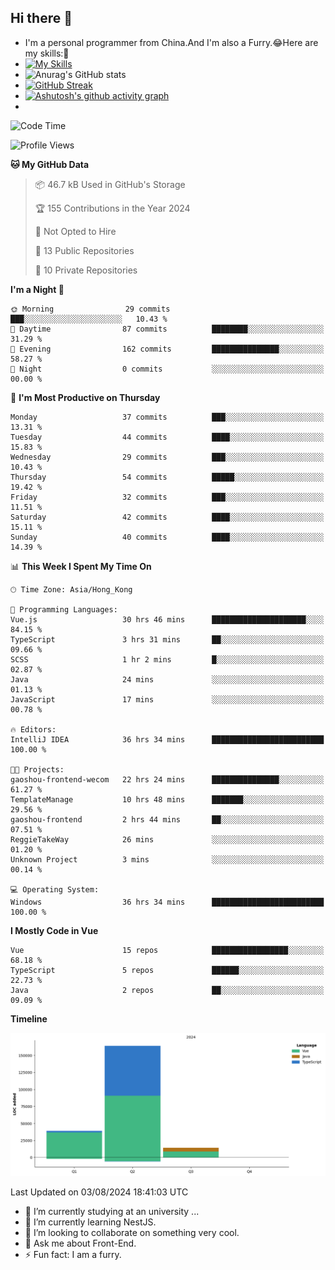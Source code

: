 ## Hi there 👋
- I'm a personal programmer from China.And I'm also a Furry.😂Here are my skills:🤔
- [![My Skills](https://skillicons.dev/icons?i=js,html,css,vue,typescript,java,golang)](https://skillicons.dev)
- ![Anurag's GitHub stats](https://github-readme-stats.vercel.app/api?username=FluffyChi-Xing&count_private=true&show_icons=true&theme=radical)
- [![GitHub Streak](https://streak-stats.demolab.com/?user=FluffyChi-Xing)](https://git.io/streak-stats)
- [![Ashutosh's github activity graph](https://github-readme-activity-graph.vercel.app/graph?username=FluffyChi-Xing&theme=github-compact)](https://github.com/ashutosh00710/github-readme-activity-graph)
- <!--START_SECTION:waka-->
![Code Time](http://img.shields.io/badge/Code%20Time-183%20hrs%2027%20mins-blue)

![Profile Views](http://img.shields.io/badge/Profile%20Views-0-blue)

**🐱 My GitHub Data** 

> 📦 46.7 kB Used in GitHub's Storage 
 > 
> 🏆 155 Contributions in the Year 2024
 > 
> 🚫 Not Opted to Hire
 > 
> 📜 13 Public Repositories 
 > 
> 🔑 10 Private Repositories 
 > 
**I'm a Night 🦉** 

```text
🌞 Morning                29 commits          ███░░░░░░░░░░░░░░░░░░░░░░   10.43 % 
🌆 Daytime                87 commits          ████████░░░░░░░░░░░░░░░░░   31.29 % 
🌃 Evening                162 commits         ███████████████░░░░░░░░░░   58.27 % 
🌙 Night                  0 commits           ░░░░░░░░░░░░░░░░░░░░░░░░░   00.00 % 
```
📅 **I'm Most Productive on Thursday** 

```text
Monday                   37 commits          ███░░░░░░░░░░░░░░░░░░░░░░   13.31 % 
Tuesday                  44 commits          ████░░░░░░░░░░░░░░░░░░░░░   15.83 % 
Wednesday                29 commits          ███░░░░░░░░░░░░░░░░░░░░░░   10.43 % 
Thursday                 54 commits          █████░░░░░░░░░░░░░░░░░░░░   19.42 % 
Friday                   32 commits          ███░░░░░░░░░░░░░░░░░░░░░░   11.51 % 
Saturday                 42 commits          ████░░░░░░░░░░░░░░░░░░░░░   15.11 % 
Sunday                   40 commits          ████░░░░░░░░░░░░░░░░░░░░░   14.39 % 
```


📊 **This Week I Spent My Time On** 

```text
🕑︎ Time Zone: Asia/Hong_Kong

💬 Programming Languages: 
Vue.js                   30 hrs 46 mins      █████████████████████░░░░   84.15 % 
TypeScript               3 hrs 31 mins       ██░░░░░░░░░░░░░░░░░░░░░░░   09.66 % 
SCSS                     1 hr 2 mins         █░░░░░░░░░░░░░░░░░░░░░░░░   02.87 % 
Java                     24 mins             ░░░░░░░░░░░░░░░░░░░░░░░░░   01.13 % 
JavaScript               17 mins             ░░░░░░░░░░░░░░░░░░░░░░░░░   00.78 % 

🔥 Editors: 
IntelliJ IDEA            36 hrs 34 mins      █████████████████████████   100.00 % 

🐱‍💻 Projects: 
gaoshou-frontend-wecom   22 hrs 24 mins      ███████████████░░░░░░░░░░   61.27 % 
TemplateManage           10 hrs 48 mins      ███████░░░░░░░░░░░░░░░░░░   29.56 % 
gaoshou-frontend         2 hrs 44 mins       ██░░░░░░░░░░░░░░░░░░░░░░░   07.51 % 
ReggieTakeWay            26 mins             ░░░░░░░░░░░░░░░░░░░░░░░░░   01.20 % 
Unknown Project          3 mins              ░░░░░░░░░░░░░░░░░░░░░░░░░   00.14 % 

💻 Operating System: 
Windows                  36 hrs 34 mins      █████████████████████████   100.00 % 
```

**I Mostly Code in Vue** 

```text
Vue                      15 repos            █████████████████░░░░░░░░   68.18 % 
TypeScript               5 repos             ██████░░░░░░░░░░░░░░░░░░░   22.73 % 
Java                     2 repos             ██░░░░░░░░░░░░░░░░░░░░░░░   09.09 % 
```



**Timeline**

![Lines of Code chart](https://raw.githubusercontent.com/FluffyChi-Xing/FluffyChi-Xing/main/assets/bar_graph.png)


 Last Updated on 03/08/2024 18:41:03 UTC
<!--END_SECTION:waka-->
- 🔭 I’m currently studying at an university ...
- 🌱 I’m currently learning NestJS.
- 👯 I’m looking to collaborate on something very cool.
- 💬 Ask me about Front-End.
- ⚡ Fun fact: I am a furry.
